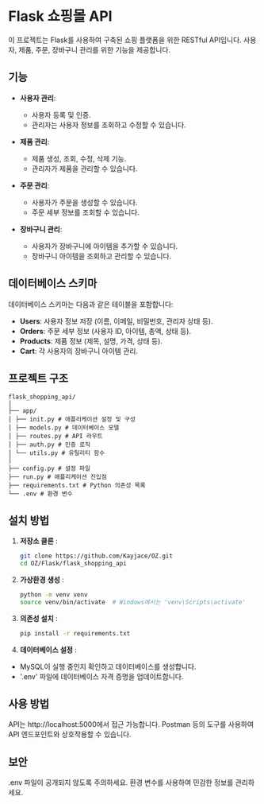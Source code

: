 # Flask 쇼핑몰 API

이 프로젝트는 Flask를 사용하여 구축된 쇼핑 플랫폼을 위한 RESTful API입니다. 사용자, 제품, 주문, 장바구니 관리를 위한 기능을 제공합니다.

## 기능

- **사용자 관리**: 
  - 사용자 등록 및 인증.
  - 관리자는 사용자 정보를 조회하고 수정할 수 있습니다.

- **제품 관리**:
  - 제품 생성, 조회, 수정, 삭제 기능.
  - 관리자가 제품을 관리할 수 있습니다.

- **주문 관리**:
  - 사용자가 주문을 생성할 수 있습니다.
  - 주문 세부 정보를 조회할 수 있습니다.

- **장바구니 관리**:
  - 사용자가 장바구니에 아이템을 추가할 수 있습니다.
  - 장바구니 아이템을 조회하고 관리할 수 있습니다.

## 데이터베이스 스키마

데이터베이스 스키마는 다음과 같은 테이블을 포함합니다:

- **Users**: 사용자 정보 저장 (이름, 이메일, 비밀번호, 관리자 상태 등).
- **Orders**: 주문 세부 정보 (사용자 ID, 아이템, 총액, 상태 등).
- **Products**: 제품 정보 (제목, 설명, 가격, 상태 등).
- **Cart**: 각 사용자의 장바구니 아이템 관리.

## 프로젝트 구조
```
flask_shopping_api/
│
├── app/
│ ├── init.py # 애플리케이션 설정 및 구성
│ ├── models.py # 데이터베이스 모델
│ ├── routes.py # API 라우트
│ ├── auth.py # 인증 로직
│ └── utils.py # 유틸리티 함수
│
├── config.py # 설정 파일
├── run.py # 애플리케이션 진입점
├── requirements.txt # Python 의존성 목록
└── .env # 환경 변수
```

## 설치 방법

1. **저장소 클론** :
   ```bash
   git clone https://github.com/Kayjace/OZ.git
   cd OZ/Flask/flask_shopping_api
2. **가상환경 생성** :
   ```bash
   python -m venv venv
   source venv/bin/activate  # Windows에서는 'venv\Scripts\activate'
   ```
3. **의존성 설치** :
   ```bash
   pip install -r requirements.txt
   ```
4. **데이터베이스 설정** :
  - MySQL이 실행 중인지 확인하고 데이터베이스를 생성합니다.
  - '.env' 파일에 데이터베이스 자격 증명을 업데이트합니다.

## 사용 방법
API는 http://localhost:5000에서 접근 가능합니다.
Postman 등의 도구를 사용하여 API 엔드포인트와 상호작용할 수 있습니다.

## 보안
.env 파일이 공개되지 않도록 주의하세요.
환경 변수를 사용하여 민감한 정보를 관리하세요.
